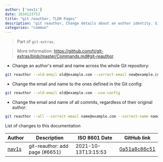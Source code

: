 ```yaml
---
author: ['nav1s']
date: 1634123753
title: "git reauthor, TLDR Pages"
description: "git reauthor, Change details about an author identity. Since this command rewrites the Git history, `--force` will be needed when pushing next time."
categories: "common"
---
```

> Part of `git-extras`.

> More information: <https://github.com/tj/git-extras/blob/master/Commands.md#git-reauthor>.

- Change an author's email and name across the whole Git repository:

```bash
git reauthor --old-email old@example.com --correct-email new@example.com --correct-name "name"
```

- Change the email and name to the ones defined in the Git config:

```bash
git reauthor --old-email old@example.com --use-config
```

- Change the email and name of all commits, regardless of their original author:

```bash
git reauthor --all --correct-email name@example.com --correct-name name
```
List of changes to this documentation


Author | Description | ISO 8601 Date | GitHub link
------|-----|-----|-----
[nav1s](mailto:42621369+nav1s@users.noreply.github.com) | git-reauthor: add page (#6651) | 2021-10-13T13:15:53 | [0a51a8c86c51](https://github.com/tldr-pages/tldr/commit/0a51a8c86c51b2ae869d1cabd18532ade441389d)

